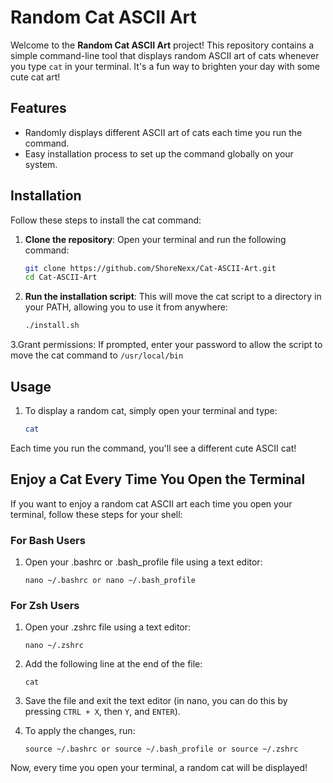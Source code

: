 # Random Cat ASCII Art

Welcome to the **Random Cat ASCII Art** project! This repository contains a simple command-line tool that displays random ASCII art of cats whenever you type `cat` in your terminal. It's a fun way to brighten your day with some cute cat art!

## Features

- Randomly displays different ASCII art of cats each time you run the command.
- Easy installation process to set up the command globally on your system.

## Installation

Follow these steps to install the cat command:

1. **Clone the repository**:
   Open your terminal and run the following command:
   ```bash
   git clone https://github.com/ShoreNexx/Cat-ASCII-Art.git
   cd Cat-ASCII-Art

2. **Run the installation script**: This will move the cat script to a directory in your PATH,   allowing you to use it from anywhere:
   ```bash
   ./install.sh
3.Grant permissions: If prompted, enter your password to allow the script to move the cat command to `/usr/local/bin`

## Usage
1. To display a random cat, simply open your terminal and type:
   ```bash
   cat
Each time you run the command, you'll see a different cute ASCII cat!

## Enjoy a Cat Every Time You Open the Terminal
If you want to enjoy a random cat ASCII art each time you open your terminal, follow these steps for your shell:
### For Bash Users
1. Open your .bashrc or .bash_profile file using a text editor:
   ```
   nano ~/.bashrc or nano ~/.bash_profile
   ```
### For Zsh Users
1. Open your .zshrc file using a text editor:
   ```
   nano ~/.zshrc
   ```
2. Add the following line at the end of the file:
   ```
   cat
   ```
3. Save the file and exit the text editor (in nano, you can do this by pressing `CTRL + X`, then `Y`, and `ENTER`).

4. To apply the changes, run:
   ```
   source ~/.bashrc or source ~/.bash_profile or source ~/.zshrc
   ```
Now, every time you open your terminal, a random cat will be displayed!
